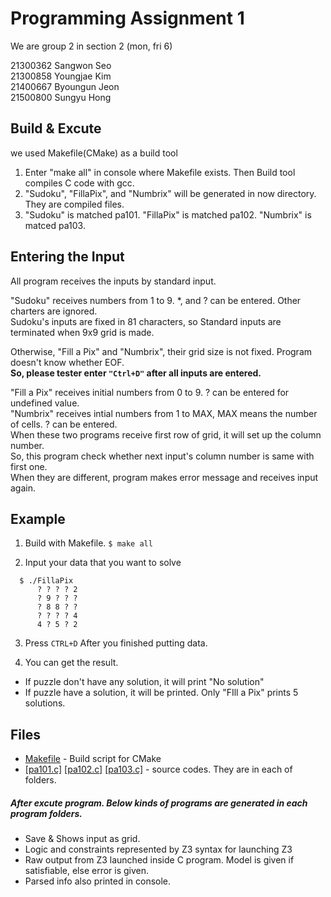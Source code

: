 # Programming Assignment 1

We are group 2 in section 2 (mon, fri 6)  

21300362 Sangwon Seo  
21300858 Youngjae Kim  
21400667 Byoungun Jeon  
21500800 Sungyu Hong    

## Build & Excute

we used Makefile(CMake) as a build tool  

1. Enter "make all" in console where Makefile exists. Then Build tool compiles C code with gcc.
2. "Sudoku", "FillaPix", and "Numbrix" will be generated in now directory. They are compiled files.  
3. "Sudoku" is matched pa101. "FillaPix" is matched pa102. "Numbrix" is matced pa103.     

## Entering the Input 

All program receives the inputs by standard input. 

"Sudoku" receives numbers from 1 to 9. \*, and ? can be entered. Other charters are ignored.  
Sudoku's inputs are fixed in 81 characters, so Standard inputs are terminated when 9x9 grid is made.   

Otherwise, "Fill a Pix" and "Numbrix", their grid size is not fixed. Program doesn't know whether EOF.   
**So, please tester enter ```"Ctrl+D"``` after all inputs are entered.**  

"Fill a Pix" receives initial numbers from 0 to 9. ? can be entered for undefined value.  
"Numbrix" receives intial numbers from 1 to MAX, MAX means the number of cells. ? can be entered.  
When these two programs receive first row of grid, it will set up the column number.  
So, this program check whether next input's column number is same with first one.  
When they are different, program makes error message and receives input again.  

## Example

1. Build with Makefile.
```$ make all ```

2. Input your data that you want to solve
```
  $ ./FillaPix         
      ? ? ? ? 2   
      ? 9 ? ? ?  
      ? 8 8 ? ?  
      ? ? ? ? 4  
      4 ? 5 ? 2   
```

3. Press ```CTRL+D``` After you finished putting data.


4. You can get the result.

-    If puzzle don't have any solution, it will print "No solution"
-    If puzzle have a solution, it will be printed. Only "FIll a Pix" prints 5 solutions.

## Files 

* [Makefile](Makefile) - Build script for CMake  
* [\[pa101.c\]](pa101/pa101.c) [\[pa102.c\]](pa102/pa102.c) [\[pa103.c\]](pa103/pa103.c) - source codes. They are in each of folders.  

##### After excute program. Below kinds of programs are generated in each program folders.  
- Save & Shows input as grid.  
- Logic and constraints represented by Z3 syntax for launching Z3  
- Raw output from Z3 launched inside C program. Model is given if satisfiable, else error is given.    
- Parsed info also printed in console. 
